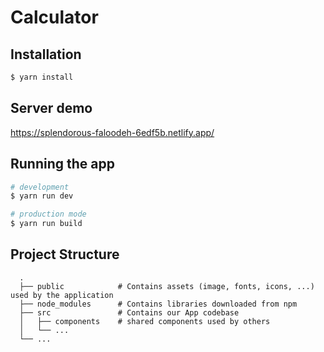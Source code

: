 # Calculator

## Installation

```bash
$ yarn install
```

## Server demo

https://splendorous-faloodeh-6edf5b.netlify.app/

## Running the app

```bash
# development
$ yarn run dev

# production mode
$ yarn run build
```

## Project Structure

```
  .
  ├── public            # Contains assets (image, fonts, icons, ...) used by the application
  ├── node_modules      # Contains libraries downloaded from npm
  ├── src               # Contains our App codebase
  │   ├── components    # shared components used by others
  │   └── ...
  └── ...
```

